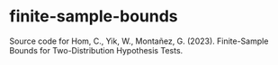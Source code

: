 # finite-sample-bounds
Source code for Hom, C., Yik, W., Montañez, G. (2023). Finite-Sample Bounds for Two-Distribution Hypothesis Tests.
